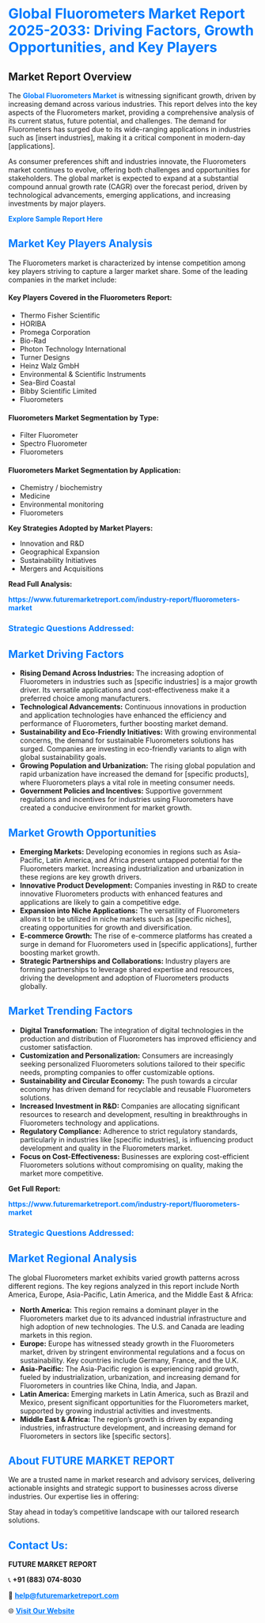 <h1 style="color: #007BFF;">Global Fluorometers Market Report 2025-2033: Driving Factors, Growth Opportunities, and Key Players</h1>

<section id="overview">
<h2>Market Report Overview</h2>
<p>The <a href="https://www.futuremarketreport.com/industry-report/fluorometers-market" style="color: #007BFF; text-decoration: none;"><strong>Global Fluorometers Market</strong></a> is witnessing significant growth, driven by increasing demand across various industries. This report delves into the key aspects of the Fluorometers market, providing a comprehensive analysis of its current status, future potential, and challenges. The demand for Fluorometers has surged due to its wide-ranging applications in industries such as [insert industries], making it a critical component in modern-day [applications].</p>
<p>As consumer preferences shift and industries innovate, the Fluorometers market continues to evolve, offering both challenges and opportunities for stakeholders. The global market is expected to expand at a substantial compound annual growth rate (CAGR) over the forecast period, driven by technological advancements, emerging applications, and increasing investments by major players.</p>
</section>

<section id="overview">
<p><a href="https://www.futuremarketreport.com/request-sample/reportId=99098" style="color: #007BFF; text-decoration: none;"><strong>Explore Sample Report Here</strong></a></p>
</section>

<section id="key-players">
<h2 style="color: #007BFF;">Market Key Players Analysis</h2>
<p>The Fluorometers market is characterized by intense competition among key players striving to capture a larger market share. Some of the leading companies in the market include:</p>
<h4>Key Players Covered in the Fluorometers Report:</h4>
<ul><li>Thermo Fisher Scientific</li><li>HORIBA</li><li>Promega Corporation</li><li>Bio-Rad</li><li>Photon Technology International</li><li>Turner Designs</li><li>Heinz Walz GmbH</li><li>Environmental &amp; Scientific Instruments</li><li>Sea-Bird Coastal</li><li>Bibby Scientific Limited</li><li>Fluorometers</li></ul>
<h4>Fluorometers Market Segmentation by Type:</h4>
<ul><li>Filter Fluorometer</li><li>Spectro Fluorometer</li><li>Fluorometers</li></ul>

<h4>Fluorometers Market Segmentation by Application:</h4>
<ul><li>Chemistry / biochemistry</li><li>Medicine</li><li>Environmental monitoring</li><li>Fluorometers</li></ul>
<p><strong>Key Strategies Adopted by Market Players:</strong></p>
<ul>
<li>Innovation and R&D</li>
<li>Geographical Expansion</li>
<li>Sustainability Initiatives</li>
<li>Mergers and Acquisitions</li>
</ul>
</section>

<section>
<p><strong>Read Full Analysis: </strong></p><a href="https://www.futuremarketreport.com/industry-report/fluorometers-market" style="color: #007BFF; text-decoration: none;"><strong>https://www.futuremarketreport.com/industry-report/fluorometers-market</strong></a>
<h3 style="color: #007BFF;">Strategic Questions Addressed:</h3>
</section>

<section id="driving-factors">
<h2 style="color: #007BFF;">Market Driving Factors</h2>
<ul>
<li><strong>Rising Demand Across Industries:</strong> The increasing adoption of Fluorometers in industries such as [specific industries] is a major growth driver. Its versatile applications and cost-effectiveness make it a preferred choice among manufacturers.</li>
<li><strong>Technological Advancements:</strong> Continuous innovations in production and application technologies have enhanced the efficiency and performance of Fluorometers, further boosting market demand.</li>
<li><strong>Sustainability and Eco-Friendly Initiatives:</strong> With growing environmental concerns, the demand for sustainable Fluorometers solutions has surged. Companies are investing in eco-friendly variants to align with global sustainability goals.</li>
<li><strong>Growing Population and Urbanization:</strong> The rising global population and rapid urbanization have increased the demand for [specific products], where Fluorometers plays a vital role in meeting consumer needs.</li>
<li><strong>Government Policies and Incentives:</strong> Supportive government regulations and incentives for industries using Fluorometers have created a conducive environment for market growth.</li>
</ul>
</section>

<section id="growth-opportunities">
<h2 style="color: #007BFF;">Market Growth Opportunities</h2>
<ul>
<li><strong>Emerging Markets:</strong> Developing economies in regions such as Asia-Pacific, Latin America, and Africa present untapped potential for the Fluorometers market. Increasing industrialization and urbanization in these regions are key growth drivers.</li>
<li><strong>Innovative Product Development:</strong> Companies investing in R&D to create innovative Fluorometers products with enhanced features and applications are likely to gain a competitive edge.</li>
<li><strong>Expansion into Niche Applications:</strong> The versatility of Fluorometers allows it to be utilized in niche markets such as [specific niches], creating opportunities for growth and diversification.</li>
<li><strong>E-commerce Growth:</strong> The rise of e-commerce platforms has created a surge in demand for Fluorometers used in [specific applications], further boosting market growth.</li>
<li><strong>Strategic Partnerships and Collaborations:</strong> Industry players are forming partnerships to leverage shared expertise and resources, driving the development and adoption of Fluorometers products globally.</li>
</ul>
</section>

<section id="trending-factors">
<h2 style="color: #007BFF;">Market Trending Factors</h2>
<ul>
<li><strong>Digital Transformation:</strong> The integration of digital technologies in the production and distribution of Fluorometers has improved efficiency and customer satisfaction.</li>
<li><strong>Customization and Personalization:</strong> Consumers are increasingly seeking personalized Fluorometers solutions tailored to their specific needs, prompting companies to offer customizable options.</li>
<li><strong>Sustainability and Circular Economy:</strong> The push towards a circular economy has driven demand for recyclable and reusable Fluorometers solutions.</li>
<li><strong>Increased Investment in R&D:</strong> Companies are allocating significant resources to research and development, resulting in breakthroughs in Fluorometers technology and applications.</li>
<li><strong>Regulatory Compliance:</strong> Adherence to strict regulatory standards, particularly in industries like [specific industries], is influencing product development and quality in the Fluorometers market.</li>
<li><strong>Focus on Cost-Effectiveness:</strong> Businesses are exploring cost-efficient Fluorometers solutions without compromising on quality, making the market more competitive.</li>
</ul>
</section>

<section>
<p><strong>Get Full Report: </strong></p><a href="https://www.futuremarketreport.com/industry-report/fluorometers-market" style="color: #007BFF; text-decoration: none;"><strong>https://www.futuremarketreport.com/industry-report/fluorometers-market</strong></a>
<h3 style="color: #007BFF;">Strategic Questions Addressed:</h3>
</section>


<section id="regional-analysis">
<h2 style="color: #007BFF;">Market Regional Analysis</h2>
<p>The global Fluorometers market exhibits varied growth patterns across different regions. The key regions analyzed in this report include North America, Europe, Asia-Pacific, Latin America, and the Middle East & Africa:</p>
<ul>
<li><strong>North America:</strong> This region remains a dominant player in the Fluorometers market due to its advanced industrial infrastructure and high adoption of new technologies. The U.S. and Canada are leading markets in this region.</li>
<li><strong>Europe:</strong> Europe has witnessed steady growth in the Fluorometers market, driven by stringent environmental regulations and a focus on sustainability. Key countries include Germany, France, and the U.K.</li>
<li><strong>Asia-Pacific:</strong> The Asia-Pacific region is experiencing rapid growth, fueled by industrialization, urbanization, and increasing demand for Fluorometers in countries like China, India, and Japan.</li>
<li><strong>Latin America:</strong> Emerging markets in Latin America, such as Brazil and Mexico, present significant opportunities for the Fluorometers market, supported by growing industrial activities and investments.</li>
<li><strong>Middle East & Africa:</strong> The region’s growth is driven by expanding industries, infrastructure development, and increasing demand for Fluorometers in sectors like [specific sectors].</li>
</ul>
</section>

<footer>
<h2 style="color: #007BFF;">About FUTURE MARKET REPORT</h2>
<p>We are a trusted name in market research and advisory services, delivering actionable insights and strategic support to businesses across diverse industries. Our expertise lies in offering:</p>

<p>Stay ahead in today’s competitive landscape with our tailored research solutions.</p>

<h2 style="color: #007BFF;">Contact Us:</h2>
<p><strong>FUTURE MARKET REPORT</strong></p>
<p>📞 <strong>+91 (883) 074-8030</strong></p>
<p>📧 <strong><a href="mailto:help@futuremarketreport.com" style="color: #007BFF;">help@futuremarketreport.com</a></strong></p>
<p>🌐 <strong><a href="https://www.futuremarketreport.com/" style="color: #007BFF;">Visit Our Website</a></strong></p>
</footer>